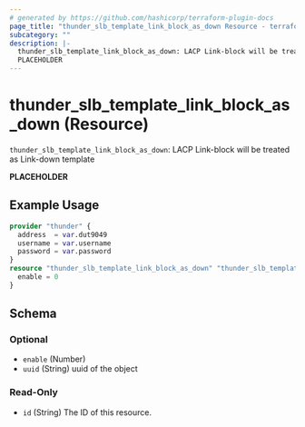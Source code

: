 ```yaml
---
# generated by https://github.com/hashicorp/terraform-plugin-docs
page_title: "thunder_slb_template_link_block_as_down Resource - terraform-provider-thunder"
subcategory: ""
description: |-
  thunder_slb_template_link_block_as_down: LACP Link-block will be treated as Link-down template
  PLACEHOLDER
---
```


# thunder_slb_template_link_block_as_down (Resource)

`thunder_slb_template_link_block_as_down`: LACP Link-block will be treated as Link-down template

__PLACEHOLDER__

## Example Usage

```terraform
provider "thunder" {
  address  = var.dut9049
  username = var.username
  password = var.password
}
resource "thunder_slb_template_link_block_as_down" "thunder_slb_template_link_block_as_down" {
  enable = 0
}
```

<!-- schema generated by tfplugindocs -->
## Schema

### Optional

- `enable` (Number)
- `uuid` (String) uuid of the object

### Read-Only

- `id` (String) The ID of this resource.


